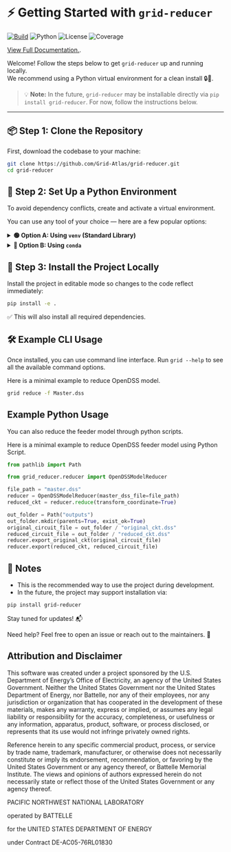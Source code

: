 # ⚡ Getting Started with `grid-reducer`

[![Build](https://github.com/Grid-Atlas/grid-reducer/actions/workflows/ci.yml/badge.svg)](https://github.com/Grid-Atlas/grid-reducer/actions/workflows/ci.yml)
![Python](https://img.shields.io/pypi/pyversions/grid-reducer)
![License](https://img.shields.io/github/license/Grid-Atlas/grid-reducer)
![Coverage](https://img.shields.io/codecov/c/github/Grid-Atlas/grid-reducer)

[View Full Documentation.](https://grid-atlas.github.io/grid-reducer).

Welcome! Follow the steps below to get `grid-reducer` up and running locally.  
We recommend using a Python virtual environment for a clean install 🔒🐍.

> 💡 **Note:** In the future, `grid-reducer` may be installable directly via `pip install grid-reducer`. For now, follow the instructions below.

---

## 📦 Step 1: Clone the Repository

First, download the codebase to your machine:

```bash
git clone https://github.com/Grid-Atlas/grid-reducer.git
cd grid-reducer
```

## 🧪 Step 2: Set Up a Python Environment

To avoid dependency conflicts, create and activate a virtual environment.

You can use any tool of your choice — here are a few popular options:

<details> <summary><strong>🟢 Option A: Using <code>venv</code> (Standard Library)</strong></summary>

```bash
python3 -m venv venv
source venv/bin/activate  # On Windows: venv\Scripts\activate
```

</details> <details> <summary><strong>🔵 Option B: Using <code>conda</code></strong></summary>

```bash
conda create -n grid-reducer-env python=3.10
conda activate grid-reducer-env
```

</details>

## 🚀 Step 3: Install the Project Locally

Install the project in editable mode so changes to the code reflect immediately:

```bash
pip install -e .
```

✅ This will also install all required dependencies.

## 🛠 Example CLI Usage

Once installed, you can use command line interface. Run `grid --help` to see all the available command options.

Here is a minimal example to reduce OpenDSS model.

```bash
grid reduce -f Master.dss
```

## Example Python Usage

You can also reduce the feeder model through python scripts.

Here is a minimal example to reduce OpenDSS feeder model using Python Script.

```python
from pathlib import Path

from grid_reducer.reducer import OpenDSSModelReducer

file_path = "master.dss"
reducer = OpenDSSModelReducer(master_dss_file=file_path)
reduced_ckt = reducer.reduce(transform_coordinate=True)

out_folder = Path("outputs")
out_folder.mkdir(parents=True, exist_ok=True)
original_circuit_file = out_folder / "original_ckt.dss"
reduced_circuit_file = out_folder / "reduced_ckt.dss"
reducer.export_original_ckt(original_circuit_file)
reducer.export(reduced_ckt, reduced_circuit_file)
```

## 📌 Notes

* This is the recommended way to use the project during development.
* In the future, the project may support installation via:

```bash
pip install grid-reducer
```

Stay tuned for updates! 📬

Need help? Feel free to open an issue or reach out to the maintainers. 💬

## Attribution and Disclaimer

This software was created under a project sponsored by the U.S. Department of Energy’s Office of Electricity, an agency of the United States Government. Neither the United States Government nor the United States Department of Energy, nor Battelle, nor any of their employees, nor any jurisdiction or organization that has cooperated in the development of these materials, makes any warranty, express or implied, or assumes any legal liability or responsibility for the accuracy, completeness, or usefulness or any information, apparatus, product, software, or process disclosed, or represents that its use would not infringe privately owned rights.

Reference herein to any specific commercial product, process, or service by trade name, trademark, manufacturer, or otherwise does not necessarily constitute or imply its endorsement, recommendation, or favoring by the United States Government or any agency thereof, or Battelle Memorial Institute. The views and opinions of authors expressed herein do not necessarily state or reflect those of the United States Government or any agency thereof.

PACIFIC NORTHWEST NATIONAL LABORATORY

operated by BATTELLE

for the UNITED STATES DEPARTMENT OF ENERGY

under Contract DE-AC05-76RL01830
